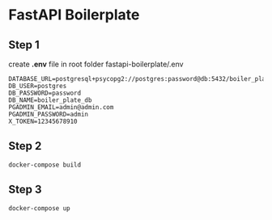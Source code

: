 # FastAPI Boilerplate

## Step 1
create **.env** file in root folder fastapi-boilerplate/.env
```
DATABASE_URL=postgresql+psycopg2://postgres:password@db:5432/boiler_plate_db
DB_USER=postgres
DB_PASSWORD=password
DB_NAME=boiler_plate_db 
PGADMIN_EMAIL=admin@admin.com
PGADMIN_PASSWORD=admin
X_TOKEN=12345678910
```

## Step 2
```
docker-compose build
```

## Step 3
```
docker-compose up
```
